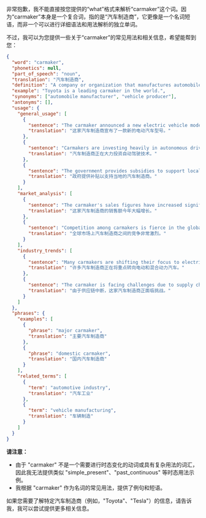 非常抱歉，我不能直接按您提供的“what”格式来解析“carmaker”这个词。因为“carmaker”本身是一个复合词，指的是“汽车制造商”，它更像是一个名词短语，而非一个可以进行详细语法和用法解析的独立单词。

不过，我可以为您提供一些关于“carmaker”的常见用法和相关信息，希望能帮到您：

```json
{
  "word": "carmaker",
  "phonetics": null,
  "part_of_speech": "noun",
  "translation": "汽车制造商",
  "definition": "A company or organization that manufactures automobiles.",
  "example": "Toyota is a leading carmaker in the world.",
  "synonyms": ["automobile manufacturer", "vehicle producer"],
  "antonyms": [],
  "usage": {
    "general_usage": [
      {
        "sentence": "The carmaker announced a new electric vehicle model.",
        "translation": "这家汽车制造商宣布了一款新的电动汽车型号。"
      },
      {
        "sentence": "Carmakers are investing heavily in autonomous driving technology.",
        "translation": "汽车制造商正在大力投资自动驾驶技术。"
      },
      {
        "sentence": "The government provides subsidies to support local carmakers.",
        "translation": "政府提供补贴以支持当地的汽车制造商。"
      }
    ],
    "market_analysis": [
      {
        "sentence": "The carmaker's sales figures have increased significantly this year.",
        "translation": "这家汽车制造商的销售额今年大幅增长。"
      },
      {
        "sentence": "Competition among carmakers is fierce in the global market.",
        "translation": "全球市场上汽车制造商之间的竞争非常激烈。"
      }
    ],
    "industry_trends": [
      {
        "sentence": "Many carmakers are shifting their focus to electric and hybrid vehicles.",
        "translation": "许多汽车制造商正在将重点转向电动和混合动力汽车。"
      },
      {
        "sentence": "The carmaker is facing challenges due to supply chain disruptions.",
        "translation": "由于供应链中断，这家汽车制造商正面临挑战。"
      }
    ]
  },
  "phrases": {
    "examples": [
      {
        "phrase": "major carmaker",
        "translation": "主要汽车制造商"
      },
      {
        "phrase": "domestic carmaker",
        "translation": "国内汽车制造商"
      }
    ],
    "related_terms": [
      {
        "term": "automotive industry",
        "translation": "汽车工业"
      },
      {
        "term": "vehicle manufacturing",
        "translation": "车辆制造"
      }
    ]
  }
}
```

**请注意：**

*   由于 "carmaker" 不是一个需要进行时态变化的动词或具有复杂用法的词汇，因此我无法提供类似 "simple\_present"、"past\_continuous" 等时态用法示例。
*   我根据 "carmaker" 作为名词的常见用法，提供了例句和短语。

如果您需要了解特定汽车制造商（例如，"Toyota"、"Tesla"）的信息，请告诉我，我可以尝试提供更多相关信息。
 
